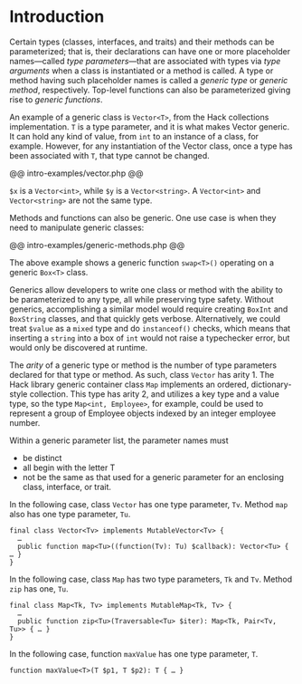 # Introduction

Certain types (classes, interfaces, and traits) and their methods can be parameterized; that is, their declarations can have one or more placeholder names—called *type parameters*—that are associated with types via *type arguments* when a class is instantiated or a method is called. A type or method having such placeholder names is called a *generic type* or *generic method*, respectively. Top-level functions can also be parameterized giving rise to *generic functions*.

An example of a generic class is `Vector<T>`, from the Hack collections
implementation. `T` is a type parameter, and it is what makes Vector
generic. It can hold any kind of value, from `int` to an instance of a class, for example.
However, for any instantiation of the Vector class, once a type has been associated
with `T`, that type cannot be changed.

@@ intro-examples/vector.php @@

`$x` is a `Vector<int>`, while `$y` is a `Vector<string>`. A `Vector<int>` and
`Vector<string>` are not the same type.

Methods and functions can also be generic. One use case is when they need to
manipulate generic classes:

@@ intro-examples/generic-methods.php @@

The above example shows a generic function `swap<T>()` operating on a generic
`Box<T>` class.

Generics allow developers to write one class or method with the ability to be
parameterized to any type, all while preserving type safety. Without generics,
accomplishing a similar model would require creating `BoxInt` and `BoxString`
classes, and that quickly gets verbose. Alternatively, we could treat `$value`
as a `mixed` type and do `instanceof()` checks, which means that inserting
a `string` into a box of `int` would not raise a typechecker error, but would only
be discovered at runtime.

The *arity* of a generic type or method is the number of type parameters declared for that type or method. As such, class `Vector` has arity 1. The Hack library generic container class `Map` implements an ordered, dictionary-style collection. This type has arity 2, and utilizes a key type and a value type, so the type `Map<int, Employee>`, for example, could be used to represent a group of Employee objects indexed by an integer employee number.

Within a generic parameter list, the parameter names must
  * be distinct
  * all begin with the letter T
  * not be the same as that used for a generic parameter for an enclosing class, interface, or trait.

In the following case, class `Vector` has one type parameter, `Tv`. Method `map` also has one type parameter, `Tu`.

```hack
final class Vector<Tv> implements MutableVector<Tv> {
  …
  public function map<Tu>((function(Tv): Tu) $callback): Vector<Tu> { … }
}
```

In the following case, class `Map` has two type parameters, `Tk` and `Tv`. Method `zip` has one, `Tu`.

```hack
final class Map<Tk, Tv> implements MutableMap<Tk, Tv> {
  …
  public function zip<Tu>(Traversable<Tu> $iter): Map<Tk, Pair<Tv, Tu>> { … }
}
```

In the following case, function `maxValue` has one type parameter, `T`.

```hack
function maxValue<T>(T $p1, T $p2): T { … }
```
